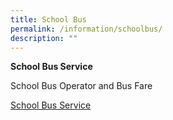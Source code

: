 ```yaml
---
title: School Bus
permalink: /information/schoolbus/
description: ""
---
```

**School Bus Service**


School Bus Operator and Bus Fare

[School Bus Service](/files/zhangde%20bus%20service%202023.pdf)